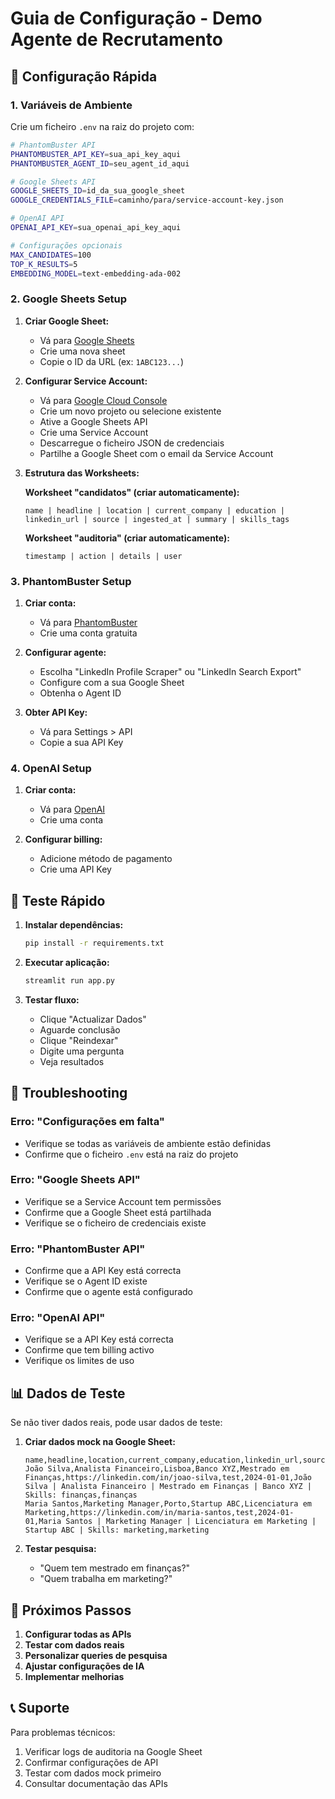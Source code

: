 # Guia de Configuração - Demo Agente de Recrutamento

## 🚀 Configuração Rápida

### 1. Variáveis de Ambiente

Crie um ficheiro `.env` na raiz do projeto com:

```bash
# PhantomBuster API
PHANTOMBUSTER_API_KEY=sua_api_key_aqui
PHANTOMBUSTER_AGENT_ID=seu_agent_id_aqui

# Google Sheets API
GOOGLE_SHEETS_ID=id_da_sua_google_sheet
GOOGLE_CREDENTIALS_FILE=caminho/para/service-account-key.json

# OpenAI API
OPENAI_API_KEY=sua_openai_api_key_aqui

# Configurações opcionais
MAX_CANDIDATES=100
TOP_K_RESULTS=5
EMBEDDING_MODEL=text-embedding-ada-002
```

### 2. Google Sheets Setup

1. **Criar Google Sheet:**
   - Vá para [Google Sheets](https://sheets.google.com)
   - Crie uma nova sheet
   - Copie o ID da URL (ex: `1ABC123...`)

2. **Configurar Service Account:**
   - Vá para [Google Cloud Console](https://console.cloud.google.com)
   - Crie um novo projeto ou selecione existente
   - Ative a Google Sheets API
   - Crie uma Service Account
   - Descarregue o ficheiro JSON de credenciais
   - Partilhe a Google Sheet com o email da Service Account

3. **Estrutura das Worksheets:**
   
   **Worksheet "candidatos" (criar automaticamente):**
   ```
   name | headline | location | current_company | education | linkedin_url | source | ingested_at | summary | skills_tags
   ```
   
   **Worksheet "auditoria" (criar automaticamente):**
   ```
   timestamp | action | details | user
   ```

### 3. PhantomBuster Setup

1. **Criar conta:**
   - Vá para [PhantomBuster](https://phantombuster.com)
   - Crie uma conta gratuita

2. **Configurar agente:**
   - Escolha "LinkedIn Profile Scraper" ou "LinkedIn Search Export"
   - Configure com a sua Google Sheet
   - Obtenha o Agent ID

3. **Obter API Key:**
   - Vá para Settings > API
   - Copie a sua API Key

### 4. OpenAI Setup

1. **Criar conta:**
   - Vá para [OpenAI](https://openai.com)
   - Crie uma conta

2. **Configurar billing:**
   - Adicione método de pagamento
   - Crie uma API Key

## 🧪 Teste Rápido

1. **Instalar dependências:**
   ```bash
   pip install -r requirements.txt
   ```

2. **Executar aplicação:**
   ```bash
   streamlit run app.py
   ```

3. **Testar fluxo:**
   - Clique "Actualizar Dados"
   - Aguarde conclusão
   - Clique "Reindexar"
   - Digite uma pergunta
   - Veja resultados

## 🔧 Troubleshooting

### Erro: "Configurações em falta"
- Verifique se todas as variáveis de ambiente estão definidas
- Confirme que o ficheiro `.env` está na raiz do projeto

### Erro: "Google Sheets API"
- Verifique se a Service Account tem permissões
- Confirme que a Google Sheet está partilhada
- Verifique se o ficheiro de credenciais existe

### Erro: "PhantomBuster API"
- Confirme que a API Key está correcta
- Verifique se o Agent ID existe
- Confirme que o agente está configurado

### Erro: "OpenAI API"
- Verifique se a API Key está correcta
- Confirme que tem billing activo
- Verifique os limites de uso

## 📊 Dados de Teste

Se não tiver dados reais, pode usar dados de teste:

1. **Criar dados mock na Google Sheet:**
   ```csv
   name,headline,location,current_company,education,linkedin_url,source,ingested_at,summary,skills_tags
   João Silva,Analista Financeiro,Lisboa,Banco XYZ,Mestrado em Finanças,https://linkedin.com/in/joao-silva,test,2024-01-01,João Silva | Analista Financeiro | Mestrado em Finanças | Banco XYZ | Skills: finanças,finanças
   Maria Santos,Marketing Manager,Porto,Startup ABC,Licenciatura em Marketing,https://linkedin.com/in/maria-santos,test,2024-01-01,Maria Santos | Marketing Manager | Licenciatura em Marketing | Startup ABC | Skills: marketing,marketing
   ```

2. **Testar pesquisa:**
   - "Quem tem mestrado em finanças?"
   - "Quem trabalha em marketing?"

## 🎯 Próximos Passos

1. **Configurar todas as APIs**
2. **Testar com dados reais**
3. **Personalizar queries de pesquisa**
4. **Ajustar configurações de IA**
5. **Implementar melhorias**

## 📞 Suporte

Para problemas técnicos:
1. Verificar logs de auditoria na Google Sheet
2. Confirmar configurações de API
3. Testar com dados mock primeiro
4. Consultar documentação das APIs
